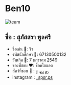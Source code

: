 # Ben10
![team]()


## ชื่อ : สุภัสสรา พูลศรี
* ชื่อเล่น :tulip:: วิว
* รหัสนักศึกษา  :mag_right:: 67130500132
* วันเกิด  :birthday:: 7 มกราคม 2549
* ของที่ชอบ :heart:: ช็อคโกแลต 
* สัตว์ที่ชอบ :snake: :  งู   <sub>*__จาก มิว__*</sub>
* instagram : [_spsr.ps](https://www.instagram.com/_spsr.ps/)
